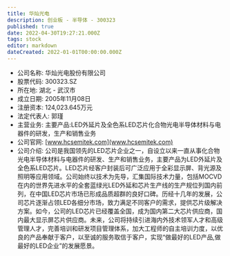 ```yaml
---
title: 华灿光电
description: 创业板 - 半导体 - 300323
published: true
date: 2022-04-30T19:27:21.000Z
tags: stock
editor: markdown
dateCreated: 2022-01-01T00:00:00.000Z
---
```


- 公司名称: 华灿光电股份有限公司
- 股票代码: 300323.SZ
- 所在地: 湖北 - 武汉市
- 成立日期: 2005年11月08日
- 注册资本: 124,023.645万元
- 法定代表人: 郭瑾
- 主营业务: 主要产品:LED外延片及全色系LED芯片化合物光电半导体材料与电器件的研发，生产和销售业务
- 公司官网: [www.hcsemitek.com](www.hcsemitek.com)
- 公司介绍: 公司是我国领先的LED芯片企业之一，自设立以来一直从事化合物光电半导体材料与电器件的研发、生产和销售业务，主要产品为LED外延片及全色系LED芯片。LED芯片经客户封装后可广泛应用于全彩显示屏、背光源及照明等应用领域。公司始终以技术为先导，汇集国际技术力量，包括MOCVD在内的世界先进水平的全套蓝绿光LED外延和芯片生产线的生产规位列国内前列，在中国LED芯片市场已形成品质超群的良好口碑。历经十几年的发展，公司芯片逐渐占领LED各细分市场，致力满足不同客户的需求，提供芯片级解决方案。如今，公司的LED芯片已经覆盖全国，成为国内第二大芯片供应商，国内最大显示屏芯片供应商。未来，公司将持续引进海内外技术领军人才和高级管理人才，完善培训和研发项目管理体系，加大工程师的自主培训力度，以优良的产品奉献于客户，以至诚的服务取信于客户，实现“做最好的LED产品,做最好的LED企业”的发展愿景。


